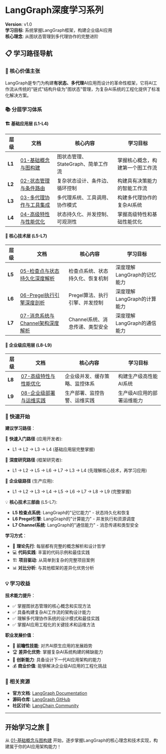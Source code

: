 # LangGraph深度学习系列

**Version**: v1.0  
**学习目标**: 系统掌握LangGraph框架，构建企业级AI应用  
**核心理念**: 从图状态管理到多代理协作的完整进阶

## 📋 学习路径导航

### 🎯 核心价值主张
LangGraph是专门为构建**有状态、多代理**AI应用而设计的革命性框架，它将AI工作流从传统的"链式"结构升级为"图状态"管理，为复杂AI系统的工程化提供了标准化解决方案。

### 📚 分层学习体系

#### 🏗️ 基础应用层 (L1-L4)
| 层级 | 文档 | 核心内容 | 学习目标 |
|------|------|----------|----------|
| **L1** | [01-基础概念与图构建](./01-基础概念与图构建.md) | 图状态管理、StateGraph、简单工作流 | 掌握核心概念，构建第一个图工作流 |
| **L2** | [02-状态管理与条件路由](./02-状态管理与条件路由.md) | 复杂状态设计、条件边、循环控制 | 构建具有决策能力的智能工作流 |
| **L3** | [03-多代理协作与工具集成](./03-多代理协作与工具集成.md) | 多代理系统、工具调用、协作模式 | 构建多代理协作的复杂AI系统 |
| **L4** | [04-高级特性与性能优化](./04-高级特性与性能优化.md) | 状态持久化、并发控制、可观测性 | 掌握高级特性和基础性能优化 |

#### 🔧 核心技术层 (L5-L7)
| 层级 | 文档 | 核心内容 | 学习目标 |
|------|------|----------|----------|
| **L5** | [05-检查点与状态持久化深度解析](./05-检查点与状态持久化深度解析.md) | 检查点系统、状态持久化、恢复机制 | 深度理解LangGraph的记忆能力 |
| **L6** | [06-Pregel执行引擎深度剖析](./06-Pregel执行引擎深度剖析.md) | Pregel算法、执行引擎、并发控制 | 深度理解LangGraph的计算能力 |
| **L7** | [07-消息系统与Channel架构深度解析](./07-消息系统与Channel架构深度解析.md) | Channel系统、消息传递、类型安全 | 深度理解LangGraph的通信能力 |

#### 🏢 企业级应用层 (L8-L9)
| 层级 | 文档 | 核心内容 | 学习目标 |
|------|------|----------|----------|
| **L8** | [07-高级特性与性能优化](./07-高级特性与性能优化.md) | 企业级并发、缓存策略、监控体系 | 构建生产级高性能AI系统 |
| **L9** | [08-企业级部署与运维实践](./08-企业级部署与运维实践.md) | 生产部署、监控告警、运维实践 | 生产级AI应用的部署运维能力 |

### 🚀 快速开始

**建议学习路径**：

🎯 **快速入门路径** (应用开发者):
- L1 → L2 → L3 → L4 (基础应用层完整掌握)

🔧 **深度研究路径** (框架研究者):  
- L1 → L2 → L5 → L6 → L7 → L3 → L4 (先理解核心技术，再学习应用)

🏢 **企业级路径** (生产应用):
- L1 → L2 → L3 → L4 → L5 → L6 → L7 → L8 → L9 (完整掌握)

💡 **核心技术三部曲** (L5-L7):
- **L5 检查点系统**: LangGraph的"记忆能力" - 状态持久化和恢复
- **L6 Pregel引擎**: LangGraph的"计算能力" - 并发执行和资源调度  
- **L7 Channel系统**: LangGraph的"通信能力" - 消息传递和类型安全

**学习方式**：
- 🧠 **理论先行**: 每层都有完整的概念解析和设计哲学
- 💻 **代码实践**: 丰富的代码示例和最佳实践
- 🏗️ **项目驱动**: 从简单到复杂的完整项目案例
- 📊 **对比分析**: 与其他框架的差异化优势分析

### 💡 学习收益

**技术能力提升**：
- ✅ 掌握图状态管理的核心概念和实现方法
- ✅ 具备构建复杂AI工作流的架构设计能力
- ✅ 理解多代理协作系统的设计模式和最佳实践
- ✅ 掌握AI应用工程化的关键技术和运维方法

**职业发展价值**：
- 🎯 **前瞻性技能**: 对齐AI原生应用的发展趋势
- 🏆 **差异化优势**: 掌握复杂AI系统构建的稀缺能力
- 🚀 **创新能力**: 具备设计下一代AI应用架构的能力
- 💰 **商业价值**: 能够解决企业级AI应用的工程化挑战

### 🔗 相关资源

- **官方文档**: [LangGraph Documentation](https://langchain-ai.github.io/langgraph/)
- **源码仓库**: [LangGraph GitHub](https://github.com/langchain-ai/langgraph)
- **社区讨论**: [LangChain Community](https://github.com/langchain-ai/langchain/discussions)

---

## 开始学习之旅 🚀

从 [01-基础概念与图构建](./01-基础概念与图构建.md) 开始，逐步掌握LangGraph的核心理念和技术实现，构建属于你的AI应用架构能力！